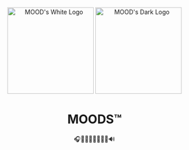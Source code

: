 <p align="center">
  <br/>
  <img src="https://github.com/moods-co.png#gh-light-mode-only" alt="MOOD's White Logo" width="200">
  <img src="https://github.com/moods-co.png#gh-dark-mode-only" alt="MOOD's Dark Logo" width="200">

  <br/>

  <h1 align="center">MOODS™</h1>
  <p align="center">
    🎧🎸🎹🤘🎶🥁🎷🎤🔊
  </p>
</p>
